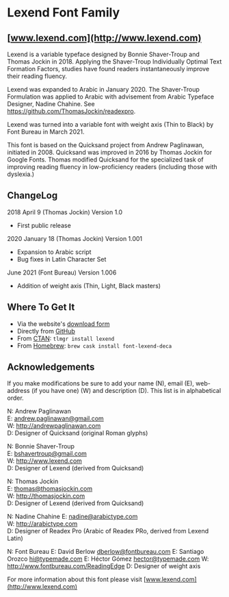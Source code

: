 # Lexend Font Family

## [www.lexend.com](http://www.lexend.com)

Lexend is a variable typeface designed by Bonnie Shaver-Troup and Thomas Jockin in 2018.
Applying the Shaver-Troup Individually Optimal Text Formation Factors, studies have found readers instantaneously improve their reading fluency.

Lexend was expanded to Arabic in January 2020. The Shaver-Troup Formulation was applied to Arabic with advisement from Arabic Typeface Designer, Nadine Chahine.
See <https://github.com/ThomasJockin/readexpro>.

Lexend was turned into a variable font with weight axis (Thin to Black) by Font Bureau in March 2021.

This font is based on the Quicksand project from Andrew Paglinawan, initiated in 2008.
Quicksand was improved in 2016 by Thomas Jockin for Google Fonts. Thomas modified Quicksand for the specialized task of improving reading fluency in low-proficiency readers (including those with dyslexia.)


## ChangeLog

2018 April 9 (Thomas Jockin) Version 1.0

- First public release

2020 January 18 (Thomas Jockin) Version 1.001

- Expansion to Arabic script
- Bug fixes in Latin Character Set

June 2021 (Font Bureau) Version 1.006

- Addition of weight axis (Thin, Light, Black masters)

##  Where To Get It

* Via the website's [download form](https://www.lexend.com/#download)
* Directly from [GitHub](https://github.com/ThomasJockin/lexend/tree/master/fonts)
* From [CTAN](https://www.ctan.org/pkg/lexend): `tlmgr install lexend`
* From [Homebrew](https://brew.sh/): `brew cask install font-lexend-deca`


## Acknowledgements

If you make modifications be sure to add your name (N), email (E), web-address (if you have one) (W) and description (D). This list is in alphabetical order.

N: Andrew Paglinawan  
E: <andrew.paglinawan@gmail.com>   
W: <http://andrewpaglinawan.com>  
D: Designer of Quicksand (original Roman glyphs)

N: Bonnie Shaver-Troup  
E: bshavertroup@gmail.com  
W: http://www.lexend.com  
D: Designer of Lexend (derived from Quicksand)

N: Thomas Jockin  
E: <thomas@thomasjockin.com>   
W: <http://thomasjockin.com>  
D: Designer of Lexend (derived from Quicksand)

N: Nadine Chahine 
E: <nadine@arabictype.com>   
W: <http://arabictype.com>  
D: Designer of Readex Pro (Arabic of Readex PRo, derived from Lexend Latin)

N: Font Bureau
E: David Berlow <dberlow@fontbureau.com>
E: Santiago Orozco <hi@typemade.com>
E: Héctor Gómez <hector@typemade.com>
W: <http://www.fontbureau.com/ReadingEdge>
D: Designer of weight axis

For more information about this font please visit [www.lexend.com](http://www.lexend.com)
